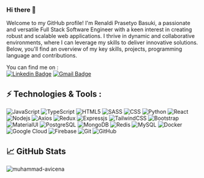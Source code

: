 ### Hi there 👋
Welcome to my GitHub profile! I'm Renaldi Prasetyo Basuki, a passionate and versatile Full Stack Software Engineer with a keen interest in creating robust and scalable web applications. I thrive in dynamic and collaborative environments, where I can leverage my skills to deliver innovative solutions. Below, you'll find an overview of my key skills, projects, programming language and contributions.

You can find me on : <br>
[![Linkedin Badge](https://img.shields.io/badge/-Renaldi_Prasetyo_Basuki-blue?style=flat-square&logo=Linkedin&logoColor=white&link=https://www.linkedin.com/in/anirudhemmadi/)](https://www.linkedin.com/in/renaldi-prasetyo-basuki/)
[![Gmail Badge](https://img.shields.io/badge/-rpbasuki.dev@gmail.com-c14438?style=flat-square&logo=Gmail&logoColor=white&link=mailto:kanna6501@gmail.com)](mailto:rpbasuki.dev@gmail.com)


## ⚡ Technologies & Tools :
![JavaScript](https://img.shields.io/badge/-JavaScript-black?style=flat-square&logo=javascript)
![TypeScript](https://img.shields.io/badge/-TypeScript-black?style=flat-square&logo=typescript)
![HTML5](https://img.shields.io/badge/-HTML5-E34F26?style=flat-square&logo=html5&logoColor=white)
![SASS](https://img.shields.io/badge/-SASS-black?style=flat-square&logo=sass)
![CSS](https://img.shields.io/badge/-CSS3-1572B6?style=flat-square&logo=css3)
![Python](https://img.shields.io/badge/-Python-black?style=flat-square&logo=Python)
![React](https://img.shields.io/badge/-React-black?style=flat-square&logo=react)
![Nodejs](https://img.shields.io/badge/-Nodejs-greenlight?style=flat-square&logo=Node.js)
![Axios](https://img.shields.io/badge/-Axios-purple?style=flat-square&logo=axios)
![Redux](https://img.shields.io/badge/-Redux-orange?style=flat-square&logo=redux)
![Expressjs](https://img.shields.io/badge/-Expressjs-black?style=flat-square&logo=express)
<span style='height: 10px'>![TailwindCSS](https://img.shields.io/badge/tailwindcss-%2338B2AC.svg?style=for-the-badge&logo=tailwind-css&logoColor=white)</span>
![Bootstrap](https://img.shields.io/badge/-Bootstrap-563D7C?style=flat-square&logo=bootstrap)
![MaterialUI](https://img.shields.io/badge/-MaterialUI-white?style=flat-square&logo=mui)
![PostgreSQL](https://img.shields.io/badge/-PostgreSQL-white?style=flat-square&logo=postgresql)
![MongoDB](https://img.shields.io/badge/-MongoDB-black?style=flat-square&logo=mongodb)
![Redis](https://img.shields.io/badge/-Redis-black?style=flat-square&logo=Redis)
![MySQL](https://img.shields.io/badge/-MySQL-black?style=flat-square&logo=mysql)
![Docker](https://img.shields.io/badge/-Docker-black?style=flat-square&logo=docker)
![Google Cloud](https://img.shields.io/badge/Google%20Cloud-black?style=flat-square&logo=google-cloud)
![Firebase](https://img.shields.io/badge/-Firebase-181717?style=flat-square&logo=firebase)
![Git](https://img.shields.io/badge/-Git-black?style=flat-square&logo=git)
![GitHub](https://img.shields.io/badge/-GitHub-181717?style=flat-square&logo=github)

## &#x1f4c8; GitHub Stats

<p><img align="left" src="https://github-readme-stats.vercel.app/api/top-langs?username=rprasetyob&show_icons=true&locale=en&layout=compact" alt="muhammad-avicena" /></p>
